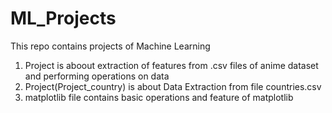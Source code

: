 # ML_Projects
This repo contains projects of Machine Learning 
1. Project is aboout extraction of features from .csv files of anime dataset and performing operations on data
2. Project(Project_country) is about Data Extraction from file countries.csv
3. matplotlib file contains basic  operations and feature of matplotlib
